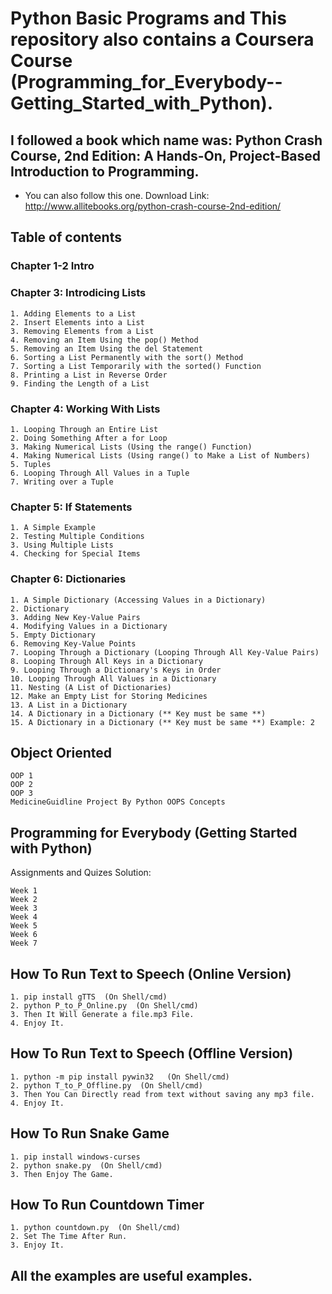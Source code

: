 # Python Basic Programs and This repository also contains a Coursera Course (Programming_for_Everybody--Getting_Started_with_Python).
## I followed a book which name was: Python Crash Course, 2nd Edition: A Hands-On, Project-Based Introduction to Programming.
- You can also follow this one. Download Link: http://www.allitebooks.org/python-crash-course-2nd-edition/
## Table of contents
### Chapter 1-2 Intro
### Chapter 3: Introdicing Lists
```
1. Adding Elements to a List
2. Insert Elements into a List
3. Removing Elements from a List
4. Removing an Item Using the pop() Method
5. Removing an Item Using the del Statement
6. Sorting a List Permanently with the sort() Method
7. Sorting a List Temporarily with the sorted() Function
8. Printing a List in Reverse Order
9. Finding the Length of a List
```

### Chapter 4: Working With Lists
```
1. Looping Through an Entire List
2. Doing Something After a for Loop
3. Making Numerical Lists (Using the range() Function)
4. Making Numerical Lists (Using range() to Make a List of Numbers)
5. Tuples
6. Looping Through All Values in a Tuple
7. Writing over a Tuple
```

### Chapter 5: If Statements
```
1. A Simple Example
2. Testing Multiple Conditions
3. Using Multiple Lists
4. Checking for Special Items
```

### Chapter 6: Dictionaries
```
1. A Simple Dictionary (Accessing Values in a Dictionary)
2. Dictionary
3. Adding New Key-Value Pairs
4. Modifying Values in a Dictionary
5. Empty Dictionary
6. Removing Key-Value Points
7. Looping Through a Dictionary (Looping Through All Key-Value Pairs)
8. Looping Through All Keys in a Dictionary
9. Looping Through a Dictionary's Keys in Order
10. Looping Through All Values in a Dictionary
11. Nesting (A List of Dictionaries)
12. Make an Empty List for Storing Medicines
13. A List in a Dictionary
14. A Dictionary in a Dictionary (** Key must be same **)
15. A Dictionary in a Dictionary (** Key must be same **) Example: 2
```
## Object Oriented
```
OOP 1
OOP 2
OOP 3
MedicineGuidline Project By Python OOPS Concepts
```
## Programming for Everybody (Getting Started with Python)
Assignments and Quizes Solution:
```
Week 1
Week 2
Week 3
Week 4
Week 5
Week 6
Week 7
```

## How To Run Text to Speech (Online Version)
```
1. pip install gTTS  (On Shell/cmd)
2. python P_to_P_Online.py  (On Shell/cmd)
3. Then It Will Generate a file.mp3 File.
4. Enjoy It.
```

## How To Run Text to Speech (Offline Version)
```
1. python -m pip install pywin32   (On Shell/cmd)
2. python T_to_P_Offline.py  (On Shell/cmd)
3. Then You Can Directly read from text without saving any mp3 file.
4. Enjoy It.
```

## How To Run Snake Game
```
1. pip install windows-curses
2. python snake.py  (On Shell/cmd)
3. Then Enjoy The Game.
```

## How To Run Countdown Timer
```
1. python countdown.py  (On Shell/cmd)
2. Set The Time After Run.
3. Enjoy It.
```

## All the examples are useful examples.
